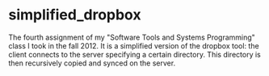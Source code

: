 simplified_dropbox
==================

The fourth assignment of my "Software Tools and Systems Programming" class I took in the fall 2012. It is a simplified version of the dropbox tool: the client connects to the server specifying a certain directory. This directory is then recursively copied and synced on the server.